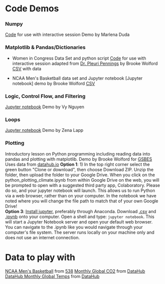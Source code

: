 # Code Demos

### Numpy
[Code](Numpy_Functions_Variables_Demo.py) for use with interactive session
Demo by Marlena Duda

### Matplotlib & Pandas/Dictionaries
* Women in Congress Data Set and python script
[Code](NumWomenCongress.py) for use with interactive session adapted from [Dr. Pleuri Pennings](https://github.com/pleunipennings/PlotNumWomenCongress) by Brooke Wolford
[CSV](WomenCongress.csv) with data


* NCAA Men's Basketball data set and Jupyter notebook
[Jupyter notebook] demo by Brooke Wolford
[CSV](historical-538-ncaa-tournament-model-results.csv)

### Logic, Control Flow, and Filtering
[Jupyter notebook](Demo_Logic_Control_Flow_and_Filtering.ipynb)
Demo by Vy Nguyen

### Loops
[Jupyter notebook](loops.ipynb)
Demo by Zena Lapp

### Plotting
Introductory lesson on Python programming including reading data into pandas and plotting with matplotlib.
Demo by Brooke Wolford for [GSBES](https://gsbescommunications.wixsite.com/gsbes)
Uses data from [datahub.io](https://datahub.io/collections/climate-change)
**Option 1**: 1) In the top right corner select the green button "Clone or download", then choose Download ZIP. Unzip the folder, then upload the folder to your Google Drive. When you click on the python_plotting_climate.ipynb from within Google Drive on the web, you will be prompted to open with a suggested third party app, Colaboratory. Please do so, and your jupyter notebook will launch. This allows us to run Python via a web browser, rather than on your computer. In the notebook we have noted where you will change the file path to match that of your own Google Drive!  
**Option 3**: [Install jupyter](https://jupyter.org/install), preferably through Anaconda. Download [.csv](historical-538-ncaa-tournament-model-results.csv) and [.ipynb](python_plotting.ipynb) onto your computer. Open a shell and type: `jupyter notebook`. This will start a Jupyter Notebook server and open your default web browser. You can navigate to the .ipynb like you would navigate through your computer's file system. The server runs locally on your machine only and does not use an internet connection.

# Data to play with
[NCAA Men's Basketball](historical-538-ncaa-tournament-model-results.csv) from [538](https://github.com/fivethirtyeight/data/tree/master/historical-ncaa-forecasts)
[Monthly Global CO2](test) from [DataHub](https://datahub.io/collections/climate-change)
[DataHub Monthly Global Temps](test) from [DataHub](https://datahub.io/collections/climate-change)
